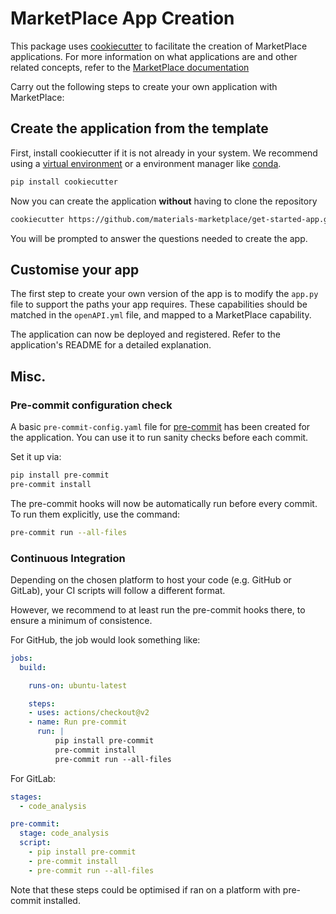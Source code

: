 # MarketPlace App Creation

This package uses [cookiecutter](https://cookiecutter.readthedocs.io/en/latest/) to facilitate the creation of MarketPlace applications.
For more information on what applications are and other related concepts, refer to the [MarketPlace documentation](https://materials-marketplace.readthedocs.io/en/latest/)

Carry out the following steps to create your own application with MarketPlace:

## Create the application from the template

First, install cookiecutter if it is not already in your system.
We recommend using a [virtual environment](https://docs.python.org/3/tutorial/venv.html) or a environment manager like [conda](https://docs.conda.io/en/latest/).

```sh
pip install cookiecutter
```

Now you can create the application **without** having to clone the repository
```sh
cookiecutter https://github.com/materials-marketplace/get-started-app.git
```

You will be prompted to answer the questions needed to create the app.

## Customise your app

The first step to create your own version of the app is to modify the `app.py` file to support the paths your app requires.
These capabilities should be matched in the `openAPI.yml` file, and mapped to a MarketPlace capability.

The application can now be deployed and registered.
Refer to the application's README for a detailed explanation.

## Misc.
### Pre-commit configuration check

A basic `pre-commit-config.yaml` file for [pre-commit](https://pre-commit.com/) has been created for the application.
You can use it to run sanity checks before each commit.

Set it up via:
```sh
pip install pre-commit
pre-commit install
```
The pre-commit hooks will now be automatically run before every commit.
To run them explicitly, use the command:
```sh
pre-commit run --all-files
```
### Continuous Integration
Depending on the chosen platform to host your code (e.g. GitHub or GitLab), your CI scripts will follow a different format.

However, we recommend to at least run the pre-commit hooks there, to ensure a minimum of consistence.

For GitHub, the job would look something like:
```yml
jobs:
  build:

    runs-on: ubuntu-latest

    steps:
    - uses: actions/checkout@v2
    - name: Run pre-commit
      run: |
          pip install pre-commit
          pre-commit install
          pre-commit run --all-files
```

For GitLab:
```yml
stages:
  - code_analysis

pre-commit:
  stage: code_analysis
  script:
    - pip install pre-commit
    - pre-commit install
    - pre-commit run --all-files
```
Note that these steps could be optimised if ran on a platform with pre-commit installed.
